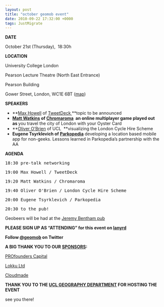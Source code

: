 ```yaml
--- 
layout: post
title: "october geomob event"
date: 2010-09-22 17:32:00 +0000
tags: JustMigrate
---
```

**DATE**

October 21st (Thursday),  18:30h

**LOCATION**

University College London

Pearson Lecture Theatre (North East Entrance)

Pearson Building

Gower Street, London, WC1E 6BT ([map](http://www.openstreetmap.org/?mlat=51.52439&mlon=-0.13359&zoom=15&layers=M))

**SPEAKERS**

*   **[Max Howell](http://twitter.com/mxcl "Max Howell on Twitter") of [TweetDeck ](http://www.tweetdeck.com/)**topic to be announced
*   **[Matt Watkins](http://twitter.com/mazwat) of [Chromaroma](http://www.chromaroma.com/)  **an online multiplayer game played out as** <span style="font-weight: normal;">you travel the city of London with your Oyster Card</span>**
*   **[Oliver O’Brien](http://twitter.com/oobr "Ollie on Twitter") of UCL  **visualizing the London Cycle Hire Scheme
*   **Eugene Tsyrklevich of [Parkopedia](http://twitter.com/parkopedia "http://www.parkopedia.co.uk/")** developing a location based mobile app for non-geeks. Lessons learned in Parkopedia’s partnership with the AA

**AGENDA**

<div class="CodeRay">

<div class="code">

<pre>18:30 pre-talk networking</pre>

</div>

</div>

<div class="CodeRay">

<div class="code">

<pre>19:00 Max Howell / TweetDeck</pre>

</div>

</div>

<div class="CodeRay">

<div class="code">

<pre>19:20 Matt Watkins / Chromaroma</pre>

</div>

</div>

<div class="CodeRay">

<div class="code">

<pre>19:40 Oliver O'Brien / London Cycle Hire Scheme</pre>

</div>

</div>

<div class="CodeRay">

<div class="code">

<pre>20:00 Eugene Tsyrklevich / Parkopedia</pre>

</div>

</div>

<div class="CodeRay">

<div class="code">

<pre>20:30 to the pub!</pre>

</div>

</div>

Geobeers will be had at the [Jeremy Bentham pub](http://www.beerintheevening.com/pubs/s/66/666/Jeremy_Bentham/Bloomsbury)

**PLEASE SIGN UP AS “ATTENDING” for this event on [lanyrd](http://lanyrd.com/2010/geomob-october/)**

<div>

**Follow [@geomob](http://twitter.com/geomob "geomob on twitter") on Twitter**

</div>

**A BIG THANK YOU TO OUR [SPONSORS](http://geomobldn.org/pages/sponsors-26 "sponsors"):**

<span style="">[PROfounders Capital](http://www.profounderscapital.com/)</span>

<span style="">[Lokku Ltd](http://www.lokku.com/ "Lokku Limited")</span>

<span style="">[Cloudmade](http://www.cloudmade.com/)</span>

 <span style=""></span> 

**THANK YOU TO THE [UCL GEOGRAPHY DEPARTMENT](http://www.geog.ucl.ac.uk%20) FOR HOSTING THE EVENT**

 **<span style="font-weight: normal;"></span>** 

see you there!